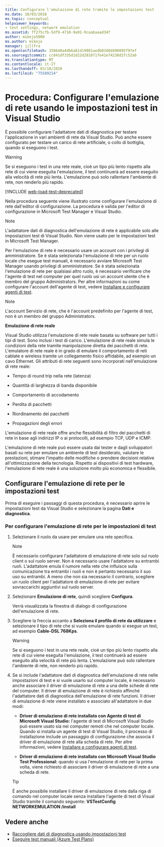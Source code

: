 ```yaml
---
title: Configurare l'emulazione di rete tramite le impostazioni test
ms.date: 10/03/2016
ms.topic: conceptual
helpviewer_keywords:
- test settings, network emulation
ms.assetid: ff275cfb-5df9-4710-9a91-9caabaaad34f
author: mikejo5000
ms.author: mikejo
manager: jillfra
ms.openlocfilehash: 350640a4db6a81d19801aedb03d0d490895f97ef
ms.sourcegitcommit: cc841df335d1d22d281871fe41e74238d2fc52a6
ms.translationtype: MT
ms.contentlocale: it-IT
ms.lasthandoff: 03/18/2020
ms.locfileid: "75589214"
---
```

# <a name="how-to-configure-network-emulation-using-test-settings-in-visual-studio"></a>Procedura: Configurare l'emulazione di rete usando le impostazioni test in Visual Studio

È possibile configurare l'adattatore dati di diagnostica per testare l'applicazione in vari ambienti di rete da Visual Studio. Può anche essere configurato per testare un carico di rete artificiale, o collo di bottiglia, quando si eseguono i test.

> [!WARNING]
> Se si eseguono i test in una rete reale, cioè un tipo più lento rispetto alla rete di cui viene eseguita l'emulazione, il test continuerà ad essere eseguito alla velocità di rete più lenta. L'emulazione può solo rallentare l'ambiente di rete, non renderlo più rapido.

[!INCLUDE [web-load-test-deprecated](includes/web-load-test-deprecated.md)]

Nella procedura seguente viene illustrato come configurare l'emulazione di rete dall'editor di configurazione. La procedura è valida per l'editor di configurazione in Microsoft Test Manager e Visual Studio.

> [!NOTE]
> L'adattatore dati di diagnostica dell'emulazione di rete è applicabile solo alle impostazioni test di Visual Studio. Non viene usato per le impostazioni test in Microsoft Test Manager.

Per l'emulazione di rete è necessario usare un account con i privilegi di amministratore. Se è stata selezionata l'emulazione di rete per un ruolo locale che esegue test manuali, è necessario avviare Microsoft Test Manager usando privilegi di amministratore. Se è stata selezionata l'emulazione di rete per qualsiasi altro ruolo, è necessario verificare che l'agente di test nel computer per quel ruolo usi un account utente che è membro del gruppo Administrators. Per altre informazioni su come configurare l'account dell'agente di test, vedere [Installare e configurare agenti di test](../test/lab-management/install-configure-test-agents.md).

> [!NOTE]
> L'account Servizio di rete, che è l'account predefinito per l'agente di test, non è un membro del gruppo Administrators.

**Emulazione di rete reale**

Visual Studio utilizza l'emulazione di rete reale basata su software per tutti i tipi di test. Sono inclusi i test di carico. L'emulazione di rete reale simula le condizioni della rete tramite manipolazione diretta dei pacchetti di rete. L'emulatore di rete reale è in grado di emulare il comportamento di reti cablate e wireless tramite un collegamento fisico affidabile, ad esempio un cavo Ethernet. Gli attributi di rete seguenti sono incorporati nell'emulazione di rete reale:

- Tempo di round trip nella rete (latenza)

- Quantità di larghezza di banda disponibile

- Comportamento di accodamento

- Perdita di pacchetti

- Riordinamento dei pacchetti

- Propagazioni degli errori

L'emulazione di rete reale offre anche flessibilità di filtro dei pacchetti di rete in base agli indirizzi IP o ai protocolli, ad esempio TCP, UDP e ICMP.

L'emulazione di rete reale può essere usata dai tester e dagli sviluppatori basati su rete per emulare un ambiente di test desiderato, valutare le prestazioni, stimare l'impatto delle modifiche o prendere decisioni relative all'ottimizzazione della tecnologia. Rispetto ai dispositivi di test hardware, l'emulazione di rete reale è una soluzione molto più economica e flessibile.

## <a name="configure-network-emulation-for-your-test-settings"></a>Configurare l'emulazione di rete per le impostazioni test

Prima di eseguire i passaggi di questa procedura, è necessario aprire le impostazioni test da Visual Studio e selezionare la pagina **Dati e diagnostica**.

### <a name="to-configure-network-emulation-for-your-test-settings"></a>Per configurare l'emulazione di rete per le impostazioni di test

1. Selezionare il ruolo da usare per emulare una rete specifica.

    > [!NOTE]
    > È necessario configurare l'adattatore di emulazione di rete solo sul ruolo client o sul ruolo server. Non è necessario usare l'adattatore su entrambi ruoli. L'adattatore emula il rumore nella rete che influisce sulla comunicazione tra entrambi i ruoli e non è pertanto necessario il suo uso su entrambi. A meno che non sia necessario il contrario, scegliere un ruolo client per l'adattatore di emulazione di rete per evitare sovraccarichi aggiuntivi sul ruolo server.

2. Selezionare **Emulazione di rete**, quindi scegliere **Configura**.

     Verrà visualizzata la finestra di dialogo di configurazione dell'emulazione di rete.

3. Scegliere la freccia accanto a **Seleziona il profilo di rete da utilizzare** e selezionare il tipo di rete che si vuole emulare quando si esegue un test, ad esempio **Cable-DSL 768Kps**.

    > [!WARNING]
    > Se si eseguono i test in una rete reale, cioè un tipo più lento rispetto alla rete di cui viene eseguita l'emulazione, il test continuerà ad essere eseguito alla velocità di rete più lenta. L'emulazione può solo rallentare l'ambiente di rete, non renderlo più rapido.

4. Se si include l'adattatore dati di diagnostica dell'emulazione di rete nelle impostazioni di test e si vuole usarlo sul computer locale, è necessario anche associare il driver di emulazione di rete a una delle schede di rete del computer. Il driver di emulazione di rete è richiesto affinché l'adattatore dati di diagnostica dell'emulazione di rete funzioni. Il driver di emulazione di rete viene installato e associato all'adattatore in due modi:

    - **Driver di emulazione di rete installato con Agente di test di Microsoft Visual Studio:** l'agente di test di Microsoft Visual Studio può essere usato sia nei computer remoti che nel computer locale. Quando si installa un agente di test di Visual Studio, il processo di installazione include un passaggio di configurazione che associa il driver di emulazione di rete alla scheda di rete. Per altre informazioni, vedere [Installare e configurare agenti di test](../test/lab-management/install-configure-test-agents.md).

    - **Driver di emulazione di rete installato con Microsoft Visual Studio Test Professional:** quando si usa l'emulazione di rete per la prima volta, viene richiesto di associare il driver di emulazione di rete a una scheda di rete.

    > [!TIP]
    > È anche possibile installare il driver di emulazione di rete dalla riga di comando nel computer locale senza installare l'agente di test di Visual Studio tramite il comando seguente: **VSTestConfig NETWORKEMULATION /install**

## <a name="see-also"></a>Vedere anche

- [Raccogliere dati di diagnostica usando impostazioni test](../test/collect-diagnostic-information-using-test-settings.md)
- [Eseguire test manuali (Azure Test Plans)](/azure/devops/test/run-manual-tests?view=vsts)
